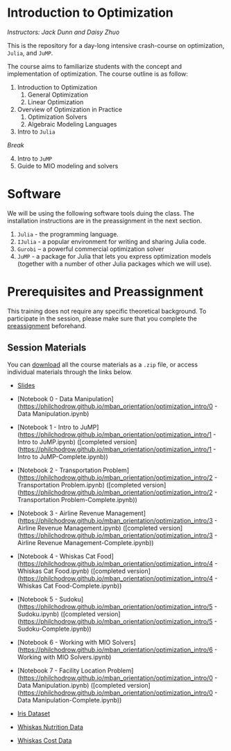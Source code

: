 # Introduction to Optimization
*Instructors: Jack Dunn and Daisy Zhuo*

This is the repository for a day-long intensive crash-course on optimization, `Julia`, and `JuMP`. 

The course aims to familiarize students with the concept and implementation of optimization. The course outline is as follow:


1. Introduction to Optimization 
    1. General Optimization
    2. Linear Optimization
2. Overview of Optimization in Practice
    1. Optimization Solvers
    2. Algebraic Modeling Languages 
3. Intro to `Julia`

*Break*

4. Intro to `JuMP`
5. Guide to MIO modeling and solvers


# Software
We will be using the following software tools duing the class. The installation instructions are in the preassignment in the next section.
1.	`Julia` - the programming language.
2.	`IJulia` - a popular environment for writing and sharing Julia code.
3.	`Gurobi` – a powerful commercial optimization solver
4.	`JuMP` - a package for Julia that lets you express optimization models (together with a number of other Julia packages which we will use).


# Prerequisites and Preassignment

This training does not require any specific theoretical background. To participate in the session, please make sure that you complete the [preassignment](https://github.com/PhilChodrow/mban_orientation/raw/master/optimization_intro/preassignment/optimization-preassignment.pdf) beforehand. 

## Session Materials

You can [download](https://github.com/PhilChodrow/mban_orientation/archive/master.zip) all the course materials as a `.zip` file, or access individual materials through the links below. 

- [Slides](https://philchodrow.github.io/mban_orientation/optimization_intro/slides.pdf)

- [Notebook 0 - Data Manipulation](https://philchodrow.github.io/mban_orientation/optimization_intro/0 - Data Manipulation.ipynb)
- [Notebook 1 - Intro to JuMP](https://philchodrow.github.io/mban_orientation/optimization_intro/1 - Intro to JuMP.ipynb) ([completed version](https://philchodrow.github.io/mban_orientation/optimization_intro/1 - Intro to JuMP-Complete.ipynb))
- [Notebook 2 - Transportation Problem](https://philchodrow.github.io/mban_orientation/optimization_intro/2 - Transportation Problem.ipynb) ([completed version](https://philchodrow.github.io/mban_orientation/optimization_intro/2 - Transportation Problem-Complete.ipynb))
- [Notebook 3 - Airline Revenue Management](https://philchodrow.github.io/mban_orientation/optimization_intro/3 - Airline Revenue Management.ipynb) ([completed version](https://philchodrow.github.io/mban_orientation/optimization_intro/3 - Airline Revenue Management-Complete.ipynb))
- [Notebook 4 - Whiskas Cat Food](https://philchodrow.github.io/mban_orientation/optimization_intro/4 - Whiskas Cat Food.ipynb) ([completed version](https://philchodrow.github.io/mban_orientation/optimization_intro/4 - Whiskas Cat Food-Complete.ipynb))
- [Notebook 5 - Sudoku](https://philchodrow.github.io/mban_orientation/optimization_intro/5 - Sudoku.ipynb) ([completed version](https://philchodrow.github.io/mban_orientation/optimization_intro/5 - Sudoku-Complete.ipynb))
- [Notebook 6 - Working with MIO Solvers](https://philchodrow.github.io/mban_orientation/optimization_intro/6 - Working with MIO Solvers.ipynb)
- [Notebook 7 - Facility Location Problem](https://philchodrow.github.io/mban_orientation/optimization_intro/0 - Data Manipulation.ipynb) ([completed version](https://philchodrow.github.io/mban_orientation/optimization_intro/0 - Data Manipulation-Complete.ipynb))

- [Iris Dataset](https://philchodrow.github.io/mban_orientation/optimization_intro/iris.csv)
- [Whiskas Nutrition Data](https://philchodrow.github.io/mban_orientation/optimization_intro/nutrition.csv)
- [Whiskas Cost Data](https://philchodrow.github.io/mban_orientation/optimization_intro/cost.csv)
